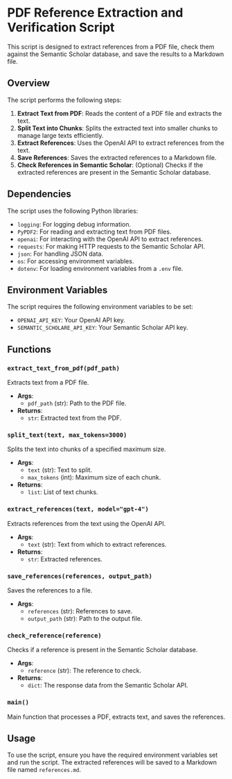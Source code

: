 # PDF Reference Extraction and Verification Script

This script is designed to extract references from a PDF file, check them against the Semantic Scholar database, and save the results to a Markdown file.

## Overview

The script performs the following steps:

1. **Extract Text from PDF**: Reads the content of a PDF file and extracts the text.
2. **Split Text into Chunks**: Splits the extracted text into smaller chunks to manage large texts efficiently.
3. **Extract References**: Uses the OpenAI API to extract references from the text.
4. **Save References**: Saves the extracted references to a Markdown file.
5. **Check References in Semantic Scholar**: (Optional) Checks if the extracted references are present in the Semantic Scholar database.

## Dependencies

The script uses the following Python libraries:

- `logging`: For logging debug information.
- `PyPDF2`: For reading and extracting text from PDF files.
- `openai`: For interacting with the OpenAI API to extract references.
- `requests`: For making HTTP requests to the Semantic Scholar API.
- `json`: For handling JSON data.
- `os`: For accessing environment variables.
- `dotenv`: For loading environment variables from a `.env` file.

## Environment Variables

The script requires the following environment variables to be set:

- `OPENAI_API_KEY`: Your OpenAI API key.
- `SEMANTIC_SCHOLARE_API_KEY`: Your Semantic Scholar API key.

## Functions

### `extract_text_from_pdf(pdf_path)`

Extracts text from a PDF file.

- **Args**:
  - `pdf_path` (str): Path to the PDF file.
- **Returns**:
  - `str`: Extracted text from the PDF.

### `split_text(text, max_tokens=3000)`

Splits the text into chunks of a specified maximum size.

- **Args**:
  - `text` (str): Text to split.
  - `max_tokens` (int): Maximum size of each chunk.
- **Returns**:
  - `list`: List of text chunks.

### `extract_references(text, model="gpt-4")`

Extracts references from the text using the OpenAI API.

- **Args**:
  - `text` (str): Text from which to extract references.
- **Returns**:
  - `str`: Extracted references.

### `save_references(references, output_path)`

Saves the references to a file.

- **Args**:
  - `references` (str): References to save.
  - `output_path` (str): Path to the output file.

### `check_reference(reference)`

Checks if a reference is present in the Semantic Scholar database.

- **Args**:
  - `reference` (str): The reference to check.
- **Returns**:
  - `dict`: The response data from the Semantic Scholar API.

### `main()`

Main function that processes a PDF, extracts text, and saves the references.

## Usage

To use the script, ensure you have the required environment variables set and run the script. The extracted references will be saved to a Markdown file named `references.md`.